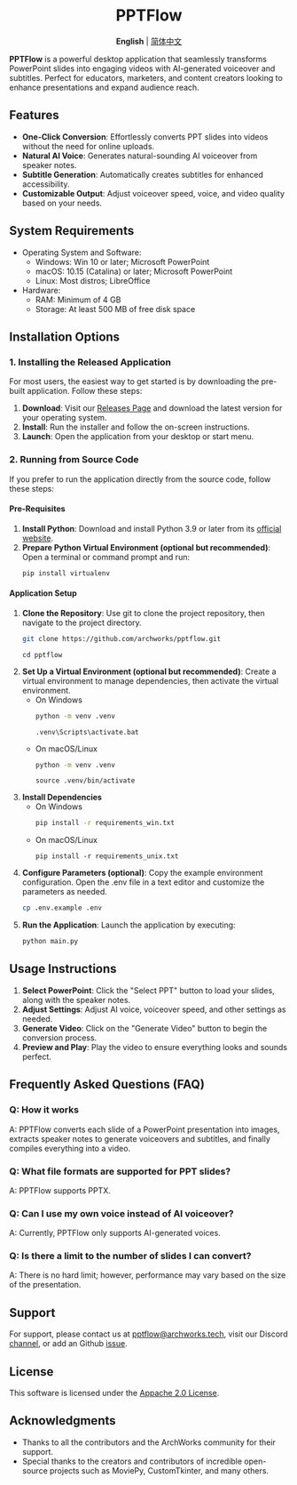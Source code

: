 <div align="center">
<h1>PPTFlow</h1>

**English** | [简体中文](docs/README.zh.md) 
<br>
</div>


**PPTFlow** is a powerful desktop application that seamlessly transforms PowerPoint slides into engaging videos with AI-generated voiceover and subtitles. Perfect for educators, marketers, and content creators looking to enhance presentations and expand audience reach.

## Features
- **One-Click Conversion**: Effortlessly converts PPT slides into videos without the need for online uploads.
- **Natural AI Voice**: Generates natural-sounding AI voiceover from speaker notes.
- **Subtitle Generation**: Automatically creates subtitles for enhanced accessibility.
- **Customizable Output**: Adjust voiceover speed, voice, and video quality based on your needs.

## System Requirements
* Operating System and Software:
    * Windows: Win 10 or later; Microsoft PowerPoint
    * macOS: 10.15 (Catalina) or later; Microsoft PowerPoint
    * Linux: Most distros; LibreOffice 
* Hardware:
    * RAM: Minimum of 4 GB
    * Storage: At least 500 MB of free disk space
## Installation Options
### 1. Installing the Released Application
For most users, the easiest way to get started is by downloading the pre-built application. Follow these steps:

1. **Download**: Visit our [Releases Page](https://github.com/archworks/pptflow/releases) and download the latest version for your operating system.
2. **Install**: Run the installer and follow the on-screen instructions.
3. **Launch**: Open the application from your desktop or start menu.

### 2. Running from Source Code
If you prefer to run the application directly from the source code, follow these steps:

#### Pre-Requisites

1. **Install Python**: Download and install Python 3.9 or later from its [official website](https://www.python.org/downloads/).
2. **Prepare Python Virtual Environment (optional but recommended)**: Open a terminal or command prompt and run:
    ```bash
    pip install virtualenv
    ``` 
#### Application Setup
1. **Clone the Repository**: Use git to clone the project repository, then navigate to the project directory.
    ```bash
    git clone https://github.com/archworks/pptflow.git
    ```
    ```
    cd pptflow
    ```
2. **Set Up a Virtual Environment (optional but recommended)**: Create a virtual environment to manage dependencies, then activate the virtual environment.
    * On Windows
        ```bash
        python -m venv .venv
        ```
        ```
        .venv\Scripts\activate.bat
        ``` 
    * On macOS/Linux
        ```bash
        python -m venv .venv
        ```
        ```
        source .venv/bin/activate
        ``` 
3. **Install Dependencies**
    * On Windows
        ```bash
        pip install -r requirements_win.txt
        ```
    * On macOS/Linux  
        ```
        pip install -r requirements_unix.txt
        ```
4. **Configure Parameters (optional)**: Copy the example environment configuration. Open the .env file in a text editor and customize the parameters as needed.
    ```bash
    cp .env.example .env
    ```
5. **Run the Application**: Launch the application by executing:
    ```bash
    python main.py
    ```    

## Usage Instructions

1. **Select PowerPoint**: Click the "Select PPT" button to load your slides, along with the speaker notes.
2. **Adjust Settings**: Adjust AI voice, voiceover speed, and other settings as needed.
3. **Generate Video**: Click on the "Generate Video" button to begin the conversion process.
4. **Preview and Play**: Play the video to ensure everything looks and sounds perfect.

## Frequently Asked Questions (FAQ)
### Q: How it works
A: PPTFlow converts each slide of a PowerPoint presentation into images, extracts speaker notes to generate voiceovers and subtitles, and finally compiles everything into a video.

### Q: What file formats are supported for PPT slides?
A: PPTFlow supports PPTX.

### Q: Can I use my own voice instead of AI voiceover?
A: Currently, PPTFlow only supports AI-generated voices.

### Q: Is there a limit to the number of slides I can convert?
A: There is no hard limit; however, performance may vary based on the size of the presentation.

## Support

For support, please contact us at [pptflow@archworks.tech](mailto:pptflow@archworsk.tech), visit our Discord [channel](https://discord.gg/AKBXvyHCcv), or add an Github [issue](https://github.com/archworks/pptflow/issues).

## License

This software is licensed under the [Appache 2.0 License](LICENSE).

## Acknowledgments

- Thanks to all the contributors and the ArchWorks community for their support.
- Special thanks to the creators and contributors of incredible open-source projects such as MoviePy, CustomTkinter, and many others.